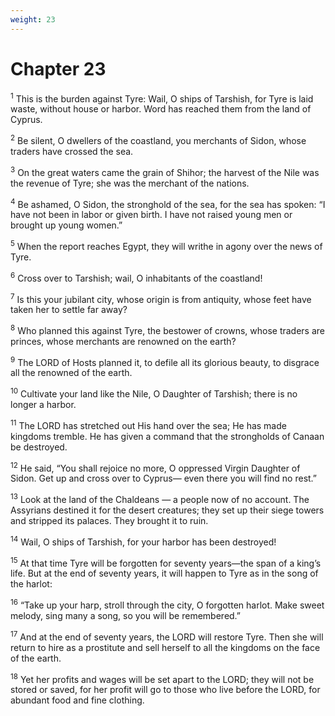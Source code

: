 ```yaml
---
weight: 23
---
```


# Chapter 23

<sup>1</sup> This is the burden against Tyre: Wail, O ships of Tarshish, for Tyre is laid waste, without house or harbor. Word has reached them from the land of Cyprus. 

<sup>2</sup> Be silent, O dwellers of the coastland, you merchants of Sidon, whose traders have crossed the sea. 

<sup>3</sup> On the great waters came the grain of Shihor; the harvest of the Nile was the revenue of Tyre; she was the merchant of the nations. 

<sup>4</sup> Be ashamed, O Sidon, the stronghold of the sea, for the sea has spoken: “I have not been in labor or given birth. I have not raised young men or brought up young women.” 

<sup>5</sup> When the report reaches Egypt, they will writhe in agony over the news of Tyre. 

<sup>6</sup> Cross over to Tarshish; wail, O inhabitants of the coastland! 

<sup>7</sup> Is this your jubilant city, whose origin is from antiquity, whose feet have taken her to settle far away? 

<sup>8</sup> Who planned this against Tyre, the bestower of crowns, whose traders are princes, whose merchants are renowned on the earth? 

<sup>9</sup> The LORD of Hosts planned it, to defile all its glorious beauty, to disgrace all the renowned of the earth. 

<sup>10</sup> Cultivate your land like the Nile, O Daughter of Tarshish; there is no longer a harbor. 

<sup>11</sup> The LORD has stretched out His hand over the sea; He has made kingdoms tremble. He has given a command that the strongholds of Canaan be destroyed. 

<sup>12</sup> He said, “You shall rejoice no more, O oppressed Virgin Daughter of Sidon. Get up and cross over to Cyprus— even there you will find no rest.” 

<sup>13</sup> Look at the land of the Chaldeans — a people now of no account. The Assyrians destined it for the desert creatures; they set up their siege towers and stripped its palaces. They brought it to ruin. 

<sup>14</sup> Wail, O ships of Tarshish, for your harbor has been destroyed! 

<sup>15</sup> At that time Tyre will be forgotten for seventy years—the span of a king’s life. But at the end of seventy years, it will happen to Tyre as in the song of the harlot: 

<sup>16</sup> “Take up your harp, stroll through the city, O forgotten harlot. Make sweet melody, sing many a song, so you will be remembered.” 

<sup>17</sup> And at the end of seventy years, the LORD will restore Tyre. Then she will return to hire as a prostitute and sell herself to all the kingdoms on the face of the earth. 

<sup>18</sup> Yet her profits and wages will be set apart to the LORD; they will not be stored or saved, for her profit will go to those who live before the LORD, for abundant food and fine clothing. 


